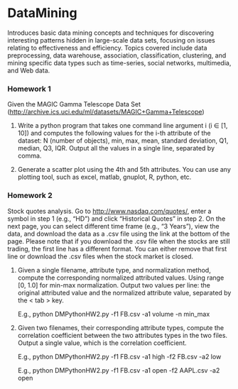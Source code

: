 # DataMining

Introduces basic data mining concepts and techniques for discovering interesting patterns hidden in large-scale data sets, focusing on issues relating to effectiveness and efficiency. Topics covered include data preprocessing, data warehouse, association, classification, clustering, and mining specific data types such as time-series, social networks, multimedia, and Web data.

### Homework 1
Given the MAGIC Gamma Telescope Data Set (http://archive.ics.uci.edu/ml/datasets/MAGIC+Gamma+Telescope)


1. Write a python program that takes one command line argument i (i ∈ [1, 10]) and computes the following values for the i-th attribute of the dataset: N (number of objects), min, max, mean, standard deviation, Q1, median, Q3, IQR. Output all the values in a single line, separated by comma.

2. Generate a scatter plot using the 4th and 5th attributes. You can use any plotting tool, such as excel, matlab, gnuplot, R, python, etc.

### Homework 2
Stock quotes analysis. Go to http://www.nasdaq.com/quotes/, enter a symbol in step 1 (e.g., “HD”) and click “Historical Quotes” in step 2. On the next page, you can select different time frame (e.g., “3 Years”), view the data, and download the data as a .csv file using the link at the bottom of the page. Please note that if you download the .csv file when the stocks are still trading, the first line has a different format. You can either remove that first line or download the .csv files when the stock market is closed. 

1. Given a single filename, attribute type, and normalization method, compute the corresponding normalized attributed values. Using range [0, 1.0] for min-max normalization.  Output two values per line: the original attributed value and the normalized attribute value, separated by the < tab > key. 

   E.g., python DMPythonHW2.py -f1 FB.csv -a1 volume -n min_max

2. Given two filenames, their corresponding attribute types, compute the correlation coefficient between the two attributes types in the two files. Output a single value, which is the correlation coefficient. 

   E.g., python DMPythonHW2.py -f1 FB.csv -a1 high -f2 FB.csv -a2 low 
   
   E.g., python DMPythonHW2.py -f1 FB.csv -a1 open -f2 AAPL.csv -a2 open 
